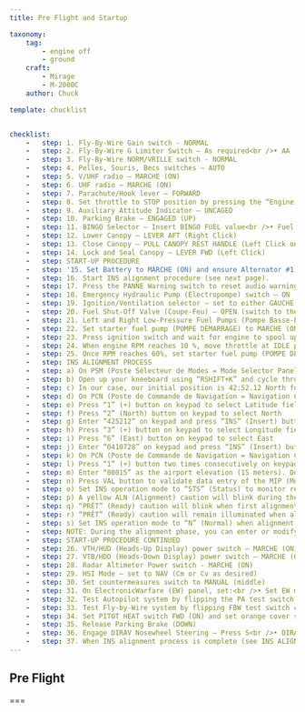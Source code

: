 ```yaml
---
title: Pre Flight and Startup

taxonomy:
    tag:
        - engine off
        - ground
    craft:
        - Mirage
        - M-2000C
    author: Chuck

template: chucklist


checklist:
    -   step: 1. Fly-By-Wire Gain switch - NORMAL
    -   step: 2. Fly-By-Wire G Limiter Switch – As required<br />• AA (UP) for Anti-Air missions (light payload)<br />• CHARGES (DOWN) for bombing missions (heavy payload)
    -   step: 3. Fly-By-Wire NORM/VRILLE switch - NORMAL
    -   step: 4. Pelles, Souris, Becs switches – AUTO
    -   step: 5. V/UHF radio – MARCHE (ON)
    -   step: 6. UHF radio – MARCHE (ON)
    -   step: 7. Parachute/Hook lever – FORWARD
    -   step: 8. Set throttle to STOP position by pressing the “Engine Shutdown” button
    -   step: 9. Auxiliary Attitude Indicator – UNCAGED
    -   step: 10. Parking Brake – ENGAGED (UP)
    -   step: 11. BINGO Selector – Insert BINGO FUEL value<br />• Fuel quantity required to return to base<br />• Typically 1000-1200 kg
    -   step: 12. Lower Canopy – LEVER AFT (Right Click)
    -   step: 13. Close Canopy – PULL CANOPY REST HANDLE (Left Click on yellow hashed square on handle)
    -   step: 14. Lock and Seal Canopy – LEVER FWD (Left Click)
    -   step: START-UP PROCEDURE
    -   step: '15. Set Battery to MARCHE (ON) and ensure Alternator #1, Alternator #2 and TR switches are set to MARCHE (ON) as well.'
    -   step: 16. Start INS alignment procedure (see next page).
    -   step: 17. Press the PANNE Warning switch to reset audio warning
    -   step: 18. Emergency Hydraulic Pump (Électropompe) switch – ON (FWD)
    -   step: 19. Ignition/Ventilation selector – set to either GAUCHE (left) or DROITE (right)
    -   step: 20. Fuel Shut-Off Valve (Coupe-Feu) – OPEN (switch to the right & cover closed)
    -   step: 21. Left and Right Low-Pressure Fuel Pumps (Pompe Basse-Pression Gauche et Droite) – Set to MARCHE (ON)
    -   step: 22. Set starter fuel pump (POMPE DÉMARRAGE) to MARCHE (ON)<br />• Left click on the Ignition switch orange cover to ensure starter fuel pump is ON
    -   step: 23. Press ignition switch and wait for engine to spool up
    -   step: 24. When engine RPM reaches 10 %, move throttle at IDLE position.
    -   step: 25. Once RPM reaches 60%, set starter fuel pump (POMPE DÉMARRAGE) to OFF<br />A) Left click on the Ignition switch orange cover<br />B) Left click on the starter fuel pump switch
    -   step: INS ALIGNMENT PROCESS
    -   step: a) On PSM (Poste Sélecteur de Modes = Mode Selector Panel), set INS mode to ALN (Alignment) to start alignment procedure of inertial systems.
    -   step: b) Open up your kneeboard using “RSHIFT+K” and cycle through pages using the “[“ and “]” (kneeboard previous/next page bindings) to find the PILOT SIGNOUT SHEET and the aircraft’s initial position. 
    -   step: c) In our case, our initial position is 42:52.12 North for Latitude and 041:07.28 East for Longitude, with an airport elevation of 15 meters.
    -   step: d) On PCN (Poste de Commande de Navigation = Navigation Control Panel), set INS parameter selector to L/G.
    -   step: e) Press “1” (+) button on keypad to select Latitude field
    -   step: f) Press “2” (North) button on keypad to select North
    -   step: g) Enter “425212” on keypad and press “INS” (Insert) button to enter the aircraft latitude coordinates (42:52.12 North) as specified on kneeboard. If you made a mistake, press the EFF (Effacer/Erase) button.
    -   step: h) Press “3” (+) button on keypad to select Longitude field
    -   step: i) Press “6” (East) button on keypad to select East
    -   step: j) Enter “0410728” on keypad and press “INS” (Insert) button to enter the aircraft latitude coordinates (041:07.28 East). as specified on kneeboard. If you made a mistake, press the EFF (Effacer/Erase) button.
    -   step: k) On PCN (Poste de Commande de Navigation = Navigation Control Panel), set INS parameter selector to ALT (Altitude).
    -   step: l) Press “1” (+) button two times consecutively on keypad to select Altitude field
    -   step: m) Enter “00015” as the airport elevation (15 meters). Don’t forget to add enough zeroes to have the right data format. Press “INS” (Insert) button to enter the aircraft. If you made a mistake, press the EFF (Effacer/Erase) button.
    -   step: n) Press VAL button to validate data entry of the MIP (Module d’Insertion de Paramètres = Data Cartridge InsertionModule).
    -   step: o) Set INS operation mode to “STS” (Status) to monitor remaining alignment time.<br />• First alignment phase Class 4 (Coarse Alignment) will last 4 minutes.<br />• Second, Third, Fourth and Fifth alignment phases (Precision alignment) will last another 4 minutes.<br />• Total alignment process should take 8 min.
    -   step: p) A yellow ALN (Alignment) caution will blink during the first alignment phase (Class 4, coarse alignment).
    -   step: q) “PRÊT” (Ready) caution will blink when first alignment phase is complete after 4 minutes.
    -   step: r) “PRÊT” (Ready) caution will remain illuminated when all remaining phases are complete after another 4 minutes.
    -   step: s) Set INS operation mode to “N” (Normal) when alignment phase is complete and set INS mode selector to “NAV”. This step can be done right before you start taxiing.
    -   step: NOTE: During the alignment phase, you can enter or modify waypoint entries at the same time.
    -   step: START-UP PROCEDURE CONTINUED
    -   step: 26. VTH/HUD (Heads-Up Display) power switch – MARCHE (ON)
    -   step: 27. VTB/HDD (Heads-Down Display) power switch – MARCHE (ON)
    -   step: 28. Radar Altimeter Power switch - MARCHE (ON)
    -   step: 29. HSI Mode – set to NAV (Cm or Cv as desired)
    -   step: 30. Set countermeasures switch to MANUAL (middle)
    -   step: 31. On ElectronicWarfare (EW) panel, set:<br />• Set EW mode to VEILLE (Standby)<br />• Set Jammer (Brouilleur) to MARCHE (ON)<br />• Set RWR (Détecteur d’Alertes) to MARCHE (ON)<br />• Set MLWS (Détection de Départ de Missile – Missile Launch IR Detector) to MARCHE (ON)<br />• Set Flare Dispenser Mode (Lance-Leurres) to MARCHE (ON)
    -   step: 32. Test Autopilot system by flipping the PA test switch cover, setting switch to “M”, waiting for the green light and then setting the test switch back to “A” and closing the cover.
    -   step: 33. Test Fly-by-Wire system by flipping FBW test switch cover, setting switch to “C”, waiting for the green light, repeat for “L”, and then setting the test switch back to TEST and closing the cover.
    -   step: 34. Set PITOT HEAT switch FWD (ON) and set orange cover switch to SAFETY position (as shown). ANEMOmeter caution will extinguish.
    -   step: 35. Release Parking Brake (DOWN)
    -   step: 36. Engage DIRAV Nosewheel Steering – Press S<br />• DIRAV blue light means NWS is engaged
    -   step: 37. When INS alignment process is complete (see INS ALIGNMENT section), start taxiing.
---
```


## Pre Flight

===
  
